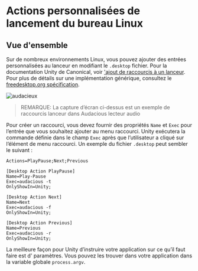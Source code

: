 # Actions personnalisées de lancement du bureau Linux

## Vue d'ensemble

Sur de nombreux environnements Linux, vous pouvez ajouter des entrées personnalisées au lanceur en modifiant le `.desktop` fichier. Pour la documentation Unity de Canonical, voir ['ajout de raccourcis à un lanceur][unity-launcher]. Pour plus de détails sur une implémentation générique, consultez le [freedesktop.org spécification][spec].

![audacieux][3]

> REMARQUE: La capture d’écran ci-dessus est un exemple de raccourcis lanceur dans Audacious lecteur audio

Pour créer un raccourci, vous devez fournir des propriétés `Name` et `Exec` pour l’entrée que vous souhaitez ajouter au menu raccourci. Unity exécutera la commande définie dans le champ `Exec` après que l’utilisateur a cliqué sur l’élément de menu raccourci. Un exemple du fichier `.desktop` peut sembler le suivant :

```plaintext
Actions=PlayPause;Next;Previous

[Desktop Action PlayPause]
Name=Play-Pause
Exec=audacious -t
OnlyShowIn=Unity;

[Desktop Action Next]
Name=Next
Exec=audacious -f
OnlyShowIn=Unity;

[Desktop Action Previous]
Name=Previous
Exec=audacious -r
OnlyShowIn=Unity;
```

La meilleure façon pour Unity d’instruire votre application sur ce qu’il faut faire est d' paramètres. Vous pouvez les trouver dans votre application dans la variable globale `process.argv`.

[3]: https://help.ubuntu.com/community/UnityLaunchersAndDesktopFiles?action=AttachFile&do=get&target=shortcuts.png

[unity-launcher]: https://help.ubuntu.com/community/UnityLaunchersAndDesktopFiles#Adding_shortcuts_to_a_launcher
[spec]: https://specifications.freedesktop.org/desktop-entry-spec/1.1/ar01s11.html
